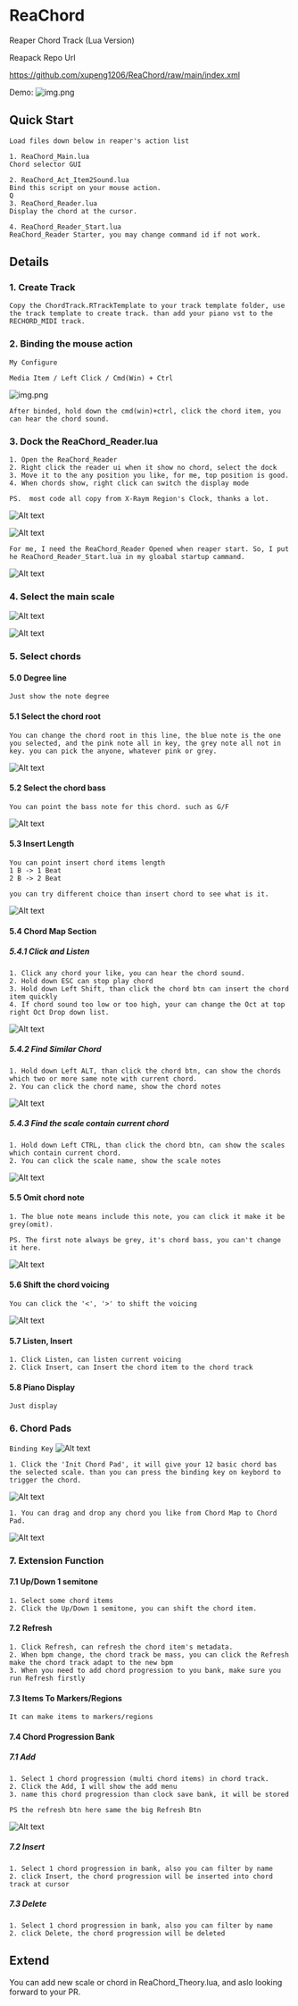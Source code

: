 # ReaChord
Reaper Chord Track (Lua Version)

Reapack Repo Url

https://github.com/xupeng1206/ReaChord/raw/main/index.xml

Demo:
![img.png](doc%2Fdemo.png)

## Quick Start
`Load files down below in reaper's action list`
~~~
1. ReaChord_Main.lua
Chord selector GUI

2. ReaChord_Act_Item2Sound.lua
Bind this script on your mouse action.
Q
3. ReaChord_Reader.lua
Display the chord at the cursor.

4. ReaChord_Reader_Start.lua
ReaChord_Reader Starter, you may change command id if not work.
~~~

## Details
### 1. Create Track
```
Copy the ChordTrack.RTrackTemplate to your track template folder, use the track template to create track. than add your piano vst to the RECHORD_MIDI track.
```

### 2. Binding the mouse action
```
My Configure

Media Item / Left Click / Cmd(Win) + Ctrl
```
![img.png](doc%2Fmouse_action.png)
```
After binded, hold down the cmd(win)+ctrl, click the chord item, you can hear the chord sound.
```

### 3. Dock the ReaChord_Reader.lua
```
1. Open the ReaChord_Reader
2. Right click the reader ui when it show no chord, select the dock
3. Move it to the any position you like, for me, top position is good.
4. When chords show, right click can switch the display mode

PS.  most code all copy from X-Raym Region's Clock, thanks a lot.
```
![Alt text](doc%2Freader1.png)

![Alt text](doc%2Freader2.png)

```
For me, I need the ReaChord_Reader Opened when reaper start. So, I put he ReaChord_Reader_Start.lua in my gloabal startup cammand.
```
![Alt text](doc%2Fstartup.png)

### 4. Select the main scale

![Alt text](doc%2Fscale1.png)

![Alt text](doc%2Fscale2.png)

### 5. Select chords
#### 5.0 Degree line
```
Just show the note degree
```
#### 5.1 Select the chord root
```
You can change the chord root in this line, the blue note is the one you selected, and the pink note all in key, the grey note all not in key. you can pick the anyone, whatever pink or grey.
```
![Alt text](doc%2Fchord_root.png)

#### 5.2 Select the chord bass
```
You can point the bass note for this chord. such as G/F
```

![Alt text](doc%2Fchord_bass.png)

#### 5.3 Insert Length
```
You can point insert chord items length
1 B -> 1 Beat
2 B -> 2 Beat

you can try different choice than insert chord to see what is it.
```
![Alt text](doc%2Fbeat.png)

#### 5.4 Chord Map Section
##### 5.4.1 Click and Listen
```
1. Click any chord your like, you can hear the chord sound.
2. Hold down ESC can stop play chord
3. Hold down Left Shift, than click the chord btn can insert the chord item quickly
4. If chord sound too low or too high, your can change the Oct at top right Oct Drop down list.
```

![Alt text](doc%2Fmap.png)

##### 5.4.2 Find Similar Chord
```
1. Hold down Left ALT, than click the chord btn, can show the chords which two or more same note with current chord.
2. You can click the chord name, show the chord notes
```
![Alt text](doc%2Fsimilar_chords.png)

##### 5.4.3 Find the scale contain current chord
```
1. Hold down Left CTRL, than click the chord btn, can show the scales which contain current chord.
2. You can click the scale name, show the scale notes
```
![Alt text](doc%2Fchord_in_scales.png)
#### 5.5 Omit chord note
```
1. The blue note means include this note, you can click it make it be grey(omit).

PS. The first note always be grey, it's chord bass, you can't change it here.
```
![Alt text](doc%2Fvoicing.png)

#### 5.6 Shift the chord voicing
```
You can click the '<', '>' to shift the voicing
```

![Alt text](doc%2Fvoicing.png)

#### 5.7 Listen, Insert
```
1. Click Listen, can listen current voicing
2. Click Insert, can Insert the chord item to the chord track
```
#### 5.8 Piano Display
```
Just display
```

### 6. Chord Pads
`Binding Key`
![Alt text](doc%2Fpad.png)

```
1. Click the 'Init Chord Pad', it will give your 12 basic chord bas the selected scale. than you can press the binding key on keybord to trigger the chord.
```
![Alt text](doc%2Fpad_basic.png)

```
1. You can drag and drop any chord you like from Chord Map to Chord Pad.
```
![Alt text](doc%2Fpad_drag.png)

### 7. Extension Function
#### 7.1 Up/Down 1 semitone
```
1. Select some chord items
2. Click the Up/Down 1 semitone, you can shift the chord item.
```
#### 7.2 Refresh
```
1. Click Refresh, can refresh the chord item's metadata.
2. When bpm change, the chord track be mass, you can click the Refresh make the chord track adapt to the new bpm
3. When you need to add chord progression to you bank, make sure you run Refresh firstly
```

#### 7.3 Items To Markers/Regions
`It can make items to markers/regions`
#### 7.4 Chord Progression Bank
##### 7.1 Add
```
1. Select 1 chord progression (multi chord items) in chord track.
2. Click the Add, I will show the add menu
3. name this chord progression than clock save bank, it will be stored

PS the refresh btn here same the big Refresh Btn
```
![Alt text](doc%2Fadd_bank.png)
##### 7.2 Insert
```
1. Select 1 chord progression in bank, also you can filter by name
2. click Insert, the chord progression will be inserted into chord track at cursor
```
##### 7.3 Delete
```
1. Select 1 chord progression in bank, also you can filter by name
2. click Delete, the chord progression will be deleted
```

## Extend
You can add new scale or chord in ReaChord_Theory.lua, and aslo looking forward to your PR. 
